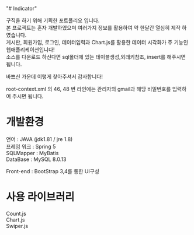 "# Indicator" 

구직을 하기 위해 기획한 포트폴리오 입니다.  
본 프로젝트는 혼자 개발하였으며 여러가지 정보를 활용하여 약 한달간 열심히 제작 하였습니다.  
게시판, 회원가입, 로그인, 데이터입력과 Chart.js를 활용한 데이터 시각화가 주 기능인 웹애플리케이션입니다!  
소스를 다운로드 하신다면  sql폴더에 있는 테이블생성,외래키참조, insert를 해주시면 됩니다.  
  
바쁘신 가운데 이렇게 찾아주셔서 감사합니다!  

root-context.xml 의 46, 48 번 라인에는 관리자의 gmail과 해당 비밀번호를 입력하여 주시면 됩니다.




# 개발환경 #

언어 : JAVA (jdk1.81 / jre 1.8)   
프레임 워크 : Spring 5  
SQLMapper : MyBatis  
DataBase : MySQL 8.0.13  
  
Front-end : BootStrap 3,4를 통한 UI구성  
  
# 사용 라이브러리 #
  
Count.js  
Chart.js  
Swiper.js  



